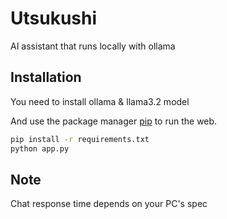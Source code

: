 # Utsukushi

AI assistant that runs locally with ollama

## Installation

You need to install ollama & llama3.2 model

And use the package manager [pip](https://pip.pypa.io/en/stable/) to run the web.

```bash
pip install -r requirements.txt
python app.py
```

## Note

Chat response time depends on your PC's spec
